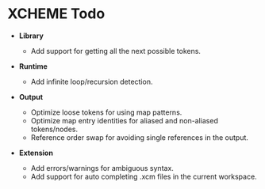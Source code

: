 # XCHEME Todo

- **Library**

  - Add support for getting all the next possible tokens.

- **Runtime**

  - Add infinite loop/recursion detection.

- **Output**

  - Optimize loose tokens for using map patterns.
  - Optimize map entry identities for aliased and non-aliased tokens/nodes.
  - Reference order swap for avoiding single references in the output.

- **Extension**

  - Add errors/warnings for ambiguous syntax.
  - Add support for auto completing .xcm files in the current workspace.
